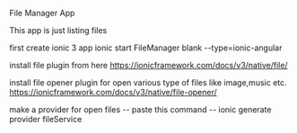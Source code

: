 File Manager App

This app  is just listing files

first create ionic 3 app 
ionic start FileManager blank --type=ionic-angular


install file plugin from here
https://ionicframework.com/docs/v3/native/file/

install file opener plugin for open various type of files like image,music etc.
https://ionicframework.com/docs/v3/native/file-opener/

make a provider for open files
-- paste this command --
ionic generate provider fileService

